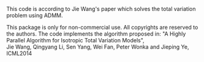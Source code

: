 This code is according to Jie Wang's paper which solves the total variation problem using ADMM.


This package is only for non-commercial use. All copyrights are reserved to the authors. 
The code implements the algorithm proposed in:
"A Highly Parallel Algorithm for Isotropic Total Variation Models",  
Jie Wang, Qingyang Li, Sen Yang, Wei Fan, Peter Wonka and Jieping Ye,
ICML2014
